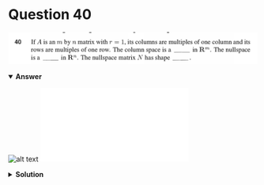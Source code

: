 # Question 40
![alt text](q40.png)

<details open>
<summary><b>Answer</b></summary>

![alt text](a40.svg)
![alt text](a40.py)
</details>

<details>
<summary><b>Solution</b></summary>

![alt text](s40.png)
</details>
